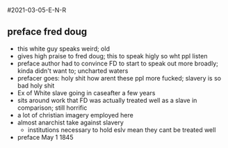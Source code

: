 #2021-03-05-E-N-R
## preface fred doug
- this white guy speaks weird; old 
- gives high praise to fred doug; this to speak higly so wht ppl listen
- preface author had to convince FD to start to speak out more broadly; kinda didn't want to; uncharted waters
- prefacer goes: holy shit how arent these ppl more fucked; slavery is so bad holy shit
- Ex of White slave going in caseafter a few years
- sits around work that FD was actually treated well as a slave in comparison; still horrific
- a lot of christian imagery employed here
- almost anarchist take against slavery
  - institutions necessary to hold eslv mean they cant be treated well 
- preface May 1 1845  
